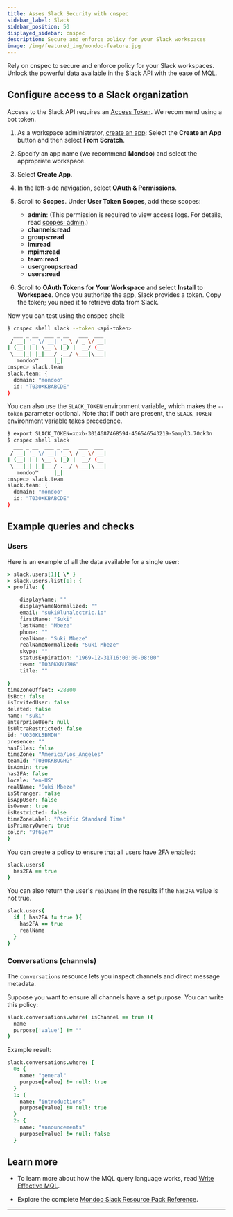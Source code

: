 ```yaml
---
title: Asses Slack Security with cnspec
sidebar_label: Slack
sidebar_position: 50
displayed_sidebar: cnspec
description: Secure and enforce policy for your Slack workspaces
image: /img/featured_img/mondoo-feature.jpg
---
```


Rely on cnspec to secure and enforce policy for your Slack workspaces. Unlock the powerful data available in the Slack API with the ease of MQL.

## Configure access to a Slack organization

Access to the Slack API requires an [Access Token](https://api.slack.com/authentication/token-types). We recommend using a bot token.

1. As a workspace administrator, [create an app](https://api.slack.com/apps): Select the **Create an App** button and then select **From Scratch**.
2. Specify an app name (we recommend **Mondoo**) and select the appropriate workspace.
3. Select **Create App**.
4. In the left-side navigation, select **OAuth & Permissions**.
5. Scroll to **Scopes**. Under **User Token Scopes**, add these scopes:

   - **admin**: (This permission is required to view access logs. For details, read [scopes: admin](https://api.slack.com/scopes/admin).)
   - **channels:read**
   - **groups:read**
   - **im:read**
   - **mpim:read**
   - **team:read**
   - **usergroups:read**
   - **users:read**

6. Scroll to **OAuth Tokens for Your Workspace** and select **Install to Workspace**. Once you authorize the app, Slack provides a token. Copy the token; you need it to retrieve data from Slack.

Now you can test using the cnspec shell:

```bash
$ cnspec shell slack --token <api-token>
  ___ _ __  ___ _ __   ___  ___
 / __| '_ \/ __| '_ \ / _ \/ __|
| (__| | | \__ \ |_) |  __/ (__
 \___|_| |_|___/ .__/ \___|\___|
   mondoo™     |_|
cnspec> slack.team
slack.team: {
  domain: "mondoo"
  id: "T030KKBABCDE"
}

```

You can also use the `SLACK_TOKEN` environment variable, which makes the `--token` parameter optional. Note that if both are present, the `SLACK_TOKEN` environment variable takes precedence.

```bash
$ export SLACK_TOKEN=xoxb-3014687468594-456546543219-5ampl3.70ck3n
$ cnspec shell slack
  ___ _ __  ___ _ __   ___  ___
 / __| '_ \/ __| '_ \ / _ \/ __|
| (__| | | \__ \ |_) |  __/ (__
 \___|_| |_|___/ .__/ \___|\___|
   mondoo™     |_|
cnspec> slack.team
slack.team: {
  domain: "mondoo"
  id: "T030KKBABCDE"
}

```

## Example queries and checks

### Users

Here is an example of all the data available for a single user:

```coffeescript
> slack.users[1]{ \* }
> slack.users.list[1]: {
> profile: {

    displayName: ""
    displayNameNormalized: ""
    email: "suki@lunalectric.io"
    firstName: "Suki"
    lastName: "Mbeze"
    phone: ""
    realName: "Suki Mbeze"
    realNameNormalized: "Suki Mbeze"
    skype: ""
    statusExpiration: "1969-12-31T16:00:00-08:00"
    team: "T030KKBUGHG"
    title: ""

}
timeZoneOffset: -28800
isBot: false
isInvitedUser: false
deleted: false
name: "suki"
enterpriseUser: null
isUltraRestricted: false
id: "U030KL5BMDH"
presence: ""
hasFiles: false
timeZone: "America/Los_Angeles"
teamId: "T030KKBUGHG"
isAdmin: true
has2FA: false
locale: "en-US"
realName: "Suki Mbeze"
isStranger: false
isAppUser: false
isOwner: true
isRestricted: false
timeZoneLabel: "Pacific Standard Time"
isPrimaryOwner: true
color: "9f69e7"
}
```

You can create a policy to ensure that all users have 2FA enabled:

```coffeescript
slack.users{
  has2FA == true
}
```

You can also return the user's `realName` in the results if the `has2FA` value is not true.

```coffeescript
slack.users{
  if ( has2FA != true ){
    has2FA == true
    realName
  }
}
```

### Conversations (channels)

The `conversations` resource lets you inspect channels and direct message metadata.

Suppose you want to ensure all channels have a set purpose. You can write this policy:

```coffeescript
slack.conversations.where( isChannel == true ){
  name
  purpose['value'] != ""
}
```

Example result:

```coffeescript
slack.conversations.where: [
  0: {
    name: "general"
    purpose[value] != null: true
  }
  1: {
    name: "introductions"
    purpose[value] != null: true
  }
  2: {
    name: "announcements"
    purpose[value] != null: false
  }
```

## Learn more

- To learn more about how the MQL query language works, read [Write Effective MQL](/mql/mql.write/).

- Explore the complete [Mondoo Slack Resource Pack Reference](/mql/resources/slack-pack/).

---
